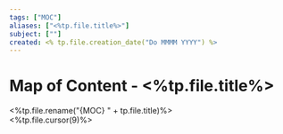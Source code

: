 ```yaml
---
tags: ["MOC"]
aliases: ["<%tp.file.title%>"]
subject: [""]
created: <% tp.file.creation_date("Do MMMM YYYY") %>
---
```


# Map of Content - <%tp.file.title%>

<%tp.file.rename("{MOC} " + tp.file.title)%>  
<%tp.file.cursor(9)%>